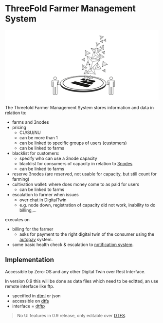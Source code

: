 # ThreeFold Farmer Management System

![](img/threefold_mgmt.png)

The Threefold Farmer Management System stores information and data in relation to:

- farms and 3nodes
- pricing
  - CU/SU/NU
  - can be more than 1
  - can be linked to specific groups of users (customers)
  - can be linked to farms
- blacklist for customers:
  - specify who can use a 3node capacity
  - blacklist for consumers of capacity in relation to [3nodes](3node)
  - can be linked to farms
- reserve 3nodes (are reserved, not usable for capacity, but still count for farming)
- cultivation wallet: where does money come to as paid for users
  - can be linked to farms
- escalation to farmer when issues
  - over chat in DigitalTwin
  - e.g. node down, registration of capacity did not work, inability to do billing,...

executes on

- billing for the farmer
  - asks for payment to the right digital twin of the consumer using the [autopay](autopay) system.
- some basic health check & escalation to [notification system](notifications).

## Implementation

Accessible by Zero-OS and any other Digital Twin over Rest Interface.

In version 0.9 this will be done as data files which need to be editted, an use remote interface like ftp.

- specified in [dtml](dtml) or json
- accessible on [dtfs](dtfs)
- interface = [dtftp](dtftp)

> No UI features in 0.9 release, only editable over [DTFS](dtfs).